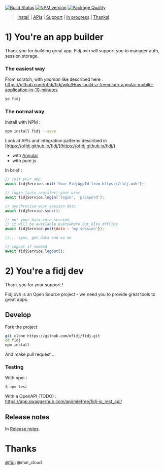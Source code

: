 
[![Build Status](https://travis-ci.org/ofidj/fidj.svg?branch=master)](https://travis-ci.org/ofidj/fidj) 
[![NPM version](https://badge.fury.io/js/fidj.svg)](https://www.npmjs.com/package/fidj) 
[![Package Quality](http://npm.packagequality.com/shield/fidj.svg)](http://packagequality.com/#?package=fidj)

> [Install](https://github.com/ofidj/fidj#1-youre-an-app-builder) | [APIs](https://ofidj.github.io/fidj) | [Support](https://github.com/ofidj/fidj#develop)  | [In progress](https://github.com/ofidj/fidj#in-progress) | [Thanks!](https://github.com/ofidj/fidj#thanks)


# 1) You're an app builder
Thank you for building great app. 
Fidj.ovh will support you to manager auth, session storage.

### The easiest way

From scratch, with *yeoman* like described here : https://github.com/ofidj/fidj/wiki/How-build-a-freemium-angular-mobile-application-in-10-minutes
```bash
yo fidj
``` 

### The normal way

Install with NPM :
```bash
npm install fidj --save
```

Look at APIs and integration patterns described in [https://ofidj.github.io/fidj/](https://ofidj.github.io/fidj/)
- with [Angular](https://ofidj.github.io/fidj/classes/fidjservice.html)
- with pure js

In brief :
```js
// init your app
await fidjService.init('Your FidjAppId from https://fidj.ovh');

// login (auto register) your user
await fidjService.login('login', 'password');

// synchronise your session data
await fidjService.sync();

// put your data into session, 
// it will be available everywhere but also offline
await fidjService.put({data : 'my session'});

//... sync, get data and so on

// logout if needed
await fidjService.logout();

```

# 2) You're a fidj dev
Thank you for your support !

Fidj.ovh is an Open Source project - we need you to provide great tools to great apps.

## Develop

Fork the project
```bash
git clone https://github.com/ofidj/fidj.git
cd fidj
npm install
```
And make pull request ...

### Testing

With npm :
```bash
$ npm test
```

With a OpenAPI (TODO) :  
https://app.swaggerhub.com/api/mlefree/fidj-io_rest_api/

## Release notes

In [Release notes](./RELEASE.md).

# Thanks

[@fidj](https://fidj.ovh) @mat_cloud 
 

